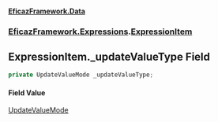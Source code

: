 #### [EficazFramework.Data](EficazFrameworkData.md 'EficazFramework Data')
### [EficazFramework.Expressions](EficazFrameworkData.md#EficazFramework.Expressions 'EficazFramework.Expressions').[ExpressionItem](EficazFramework.Expressions/ExpressionItem.md 'EficazFramework.Expressions.ExpressionItem')

## ExpressionItem._updateValueType Field

```csharp
private UpdateValueMode _updateValueType;
```

#### Field Value
[UpdateValueMode](EficazFramework.Expressions/UpdateValueMode.md 'EficazFramework.Expressions.UpdateValueMode')